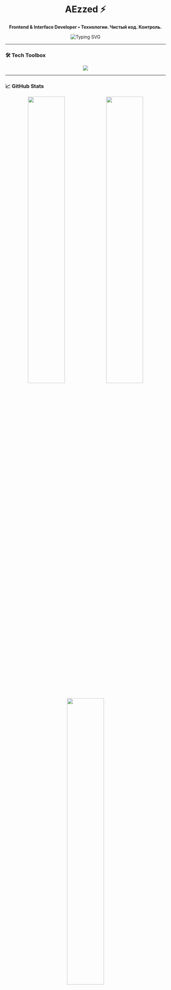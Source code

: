 <h1 align="center">AEzzed ⚡</h1>

<p align="center">
  <b>Frontend & Interface Developer • Технологии. Чистый код. Контроль.</b>
</p>

<p align="center">
  <img src="https://readme-typing-svg.demolab.com?font=Fira+Code&weight=600&size=22&pause=1000&center=true&vCenter=true&width=460&lines=Дизайн+в+движении.;Контроль+на+пиксельном+уровне.;Код,+который+работает+и+выглядит+отлично." alt="Typing SVG" />
</p>

---

### 🛠️ Tech Toolbox

<p align="center">
  <img src="https://skillicons.dev/icons?i=react,nextjs,ts,js,redux,zustand,tailwind,scss,framer,vite,figma,git,github,php,laravel,mysql" />
</p>

---

### 📈 GitHub Stats

<p align="center">
  <img src="https://github-readme-stats.vercel.app/api?username=AEzzed&show_icons=true&theme=tokyonight&hide=issues&hide_border=true&border_radius=12" width="48%" />
  <img src="https://github-readme-streak-stats.herokuapp.com?user=AEzzed&theme=tokyonight&hide_border=true&border_radius=12" width="48%" />
</p>

<p align="center">
  <img src="https://github-readme-stats.vercel.app/api/top-langs/?username=AEzzed&layout=compact&theme=tokyonight&hide_border=true&border_radius=12" width="48%" />
</p>

---

<p align="center">
  <a href="https://t.me/yourtelegram"><img src="https://img.shields.io/badge/Telegram-2CA5E0?style=for-the-badge&logo=telegram&logoColor=white" /></a>
  <a href="mailto:your.email@example.com"><img src="https://img.shields.io/badge/Gmail-EA4335?style=for-the-badge&logo=gmail&logoColor=white" /></a>
</p>

---

<p align="center">
  <img src="https://capsule-render.vercel.app/api?type=waving&color=gradient&height=100&section=footer" />
</p>
